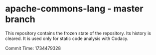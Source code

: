 # apache-commons-lang - master branch

This repository contains the frozen state of the repository.
Its history is cleared. It is used only for static code
analysis with Codacy.

Commit Time: 1734479328